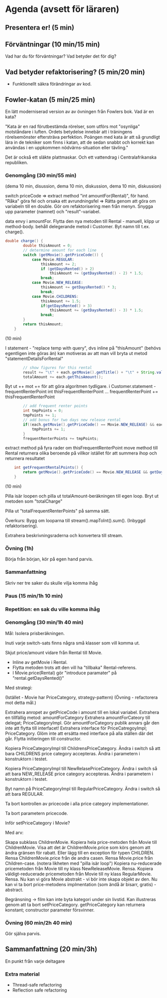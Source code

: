 # Agenda (avsett för läraren)

## Presentera er! (5 min)

## Förväntningar (10 min/15 min)

Vad har du för förväntningar?
Vad betyder det för dig?

## Vad betyder refaktorisering? (5 min/20 min)

* Funktionellt säkra förändringar av kod.

## Fowler-katan (5 min/25 min)

En lätt moderniserad version av av övningen från Fowlers bok.
Vad är en kata?

"Kata är en rad förutbestämda rörelser, som utförs mot "osynliga" motståndare i luften.
Ordets betydelse innebär att i träningens rörelsemönster eftersträva perfektion.
Poängen med kata är att så grundligt lära in de tekniker som finns i katan,
att de sedan snabbt och korrekt kan användas i en uppkommen nödvärns-situation eller tävling."

Det är också ett släkte plattmaskar. Och ett vattendrag i Centralafrikanska republiken.

### Genomgång (30 min/55 min)

(dema 10 min, disussion, dema 10 min, diskussion, dema 10 min, diskussion)

switch priceCode => extract method "int amountFor(Rental)", för hand.
"Råka" göra fel och orsaka ett avrundningsfel => Rätta genom att göra om variabeln till en double.
Gör om refaktorisering men från menyn.
Snygga upp parameter (namnet) och "result"-variabel.

data envy i amountFor.
Flytta den nya metoden till Rental - manuell, klipp ur method-body.
behåll delegerande metod i Customer.
Byt namn till t.ex. charge().
```java
double charge() {
        double thisAmount = 0;
        // determine amount for each line
        switch (getMovie().getPriceCode()) {
            case Movie.REGULAR:
                thisAmount += 2;
                if (getDaysRented() > 2)
                    thisAmount += (getDaysRented() - 2) * 1.5;
                break;
            case Movie.NEW_RELEASE:
                thisAmount += getDaysRented() * 3;
                break;
            case Movie.CHILDRENS:
                thisAmount += 1.5;
                if(getDaysRented() > 3)
                    thisAmount += (getDaysRented() - 3) * 1.5;
                break;
        }
        return thisAmount;
    }
```
(10 min)

I statement - "replace temp with query", dvs inline på "thisAmount"
  (behövs egentligen inte göras än)
  kan motiveras av att man vill bryta ut metod "statementDetailsForRental"
```java
        // show figures for this rental
        result += "\t" + each.getMovie().getTitle() + "\t" + String.valueOf(each.getThisAmount()) + "\n";
        totalAmount += each.getThisAmount();
```

Byt ut ++ mot += för att göra algoritmen tydligare.
i Customer.statement - frequentRenterPoint
int thisFrequentRenterPoint
...
frequentRenterPoint += thisFrequentRenterPoint
```java
        // add frequent renter points
        int tmpPoints = 0;
        tmpPoints += 1;
        // add bonus for two days new release rental
        if((each.getMovie().getPriceCode() == Movie.NEW_RELEASE) && each.getDaysRented() > 1) {
            tmpPoints += 1;
        }
        frequentRenterPoints += tmpPoints;

```

 extract method på fyra rader om thisFrequentRenterPoint
move method till Rental
returnera olika beroende på villkor istället för att summera ihop och returnera resultatet
```java
    int getFrequentRentalPoints() {
        return getMovie().getPriceCode() == Movie.NEW_RELEASE && getDaysRented() > 1 ? 2 : 1;
    }
```

(10 min)

Pilla isär loopen och pilla ut totalAmount-beräkningen till egen loop.
Bryt ut metoden som "totalCharge"

Pilla ut "totalFrequentRenterPoints" på samma sätt.

Överkurs: Bygg om looparna till stream().mapToInt().sum(). (Inbyggd refaktorisering).

Extrahera beskrivningsraderna och konvertera till stream.

### Övning (1h)

Börja från början, kör på egen hand parvis.

### Sammanfattning

Skriv ner tre saker du skulle vilja komma ihåg

### Paus (15 min/1h 10 min)

### Repetition: en sak du ville komma ihåg

### Genomgång (30 min/1h 40 min)

Mål: Isolera prisberäkningen.

Inuti varje switch-sats finns några små klasser som vill komma ut.

Skjut price/amount vidare från Rental till Movie.
* Inline av getMovie i Rental.
* Flytta metoden trots att den vill ha "tillbaka" Rental-referens.
* I Movie.price(Rental) gör "introduce paramater" på "rental.getDaysRented()"

Med strategi:

(Istället - Movie har PriceCategory, strategy-pattern)
(Övning - refactorera mot detta mål.)

Extrahera anropet av getPriceCode i amount till en lokal variabel.
Extrahera en tillfällig metod: amountForCategory
Extrahera amountForCateory till delegat; PriceCategoryImpl.
Gör amountForCategory publik annars går den inte att flytta till interfacet!
Extrahera interface för PriceCatregoyImpl; PriceCategory.
Glöm inte att ersätta med interface på alla ställen där det går.
Flytta initieringen till constructor.

Kopiera PriceCategoryImpl till ChildrensPriceCategory.
Ändra i switch så att bara CHILDRENS price category accepteras.
Ändra i parametern i konstruktorn i testet.

Kopiera PriceCategoryImpl till NewRelasePriceCategory.
Ändra i switch så att bara NEW_RELEASE price category accepteras.
Ändra i parametern i konstruktorn i testet.

Byt namn på PriceCategoryImpl till RegularPriceCategory.
Ändra i switch så att bara REGULAR.

Ta bort kontrollen av pricecode i alla price category implementationer.

Ta bort parametern pricecode.

Inför setPriceCategory i Movie?

Med arv:

Skapa subklass ChildrenMovie.
Kopiera hela price-metoden från Movie till ChildrenMovie.
Visa att det är ChildrenMovie.price som körs genom att ändra gränsen för rabatt.
Eller lägg till en exception för typen CHILDREN.
Rensa ChildrenMovie.price från de andra casen.
Rensa Movie.price från Children-case.
(notera likheten med "pilla isär loop")
Kopiera nu-reducerade pricemetoden från Movie till ny klass NewReleaseMovie.
Rensa.
Kopiera väldigt-reducerade pricemetoden från Movie till ny klass RegularMovie.
Rensa.
Nu kan vi göra Movie abstrakt - vi bör inte skapa objekt av den.
Nu kan vi ta bort price-metodens implmentation (som ändå är bisarr, gratis) - abstract.

Begränsning -> film kan inte byta kategori under sin livstid.
Kan illustreras genom att ta bort setPriceCategory.
getPriceCategory kan returnera konstant; constructor parameter försvinner.

### Övning (60 min/2h 40 min)

Gör själva parvis.

## Sammanfattning (20 min/3h)

En punkt från varje deltagare

### Extra material

- Thread-safe refactoring
- Reflection safe refactoring
